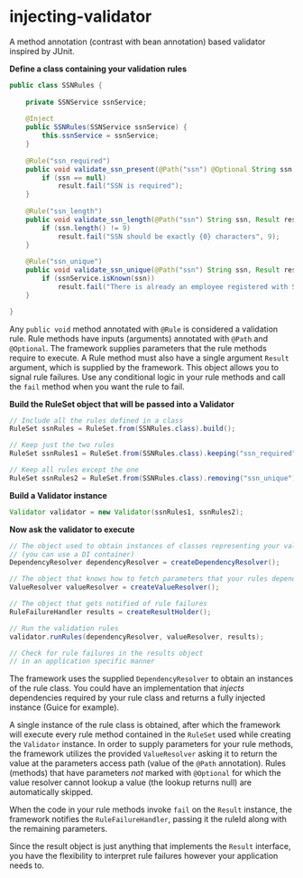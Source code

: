 injecting-validator
===================

A method annotation (contrast with bean annotation) based validator inspired by JUnit.


**Define a class containing your validation rules**

````java
public class SSNRules {
	
	private SSNService ssnService;
	
	@Inject
	public SSNRules(SSNService ssnService) {
		this.ssnService = ssnService;
	}
	
	@Rule("ssn_required")
	public void validate_ssn_present(@Path("ssn") @Optional String ssn, Result result) {
		if (ssn == null)
			result.fail("SSN is required");
	}
	
	@Rule("ssn_length")
	public void validate_ssn_length(@Path("ssn") String ssn, Result result) {
		if (ssn.length() != 9)
			result.fail("SSN should be exactly {0} characters", 9);
	}
	
	@Rule("ssn_unique")
	public void validate_ssn_unique(@Path("ssn") String ssn, Result result) {
		if (ssnService.isKnown(ssn))
			result.fail("There is already an employee registered with SSN {0}", ssn);
	}

}
````

Any `public void` method annotated with `@Rule` is considered a validation rule. Rule methods have
inputs (arguments) annotated with `@Path` and `@Optional`. The framework supplies parameters that
the rule methods require to execute. A Rule method must also have a single argument `Result`
argument, which is supplied by the framework. This object allows you to signal rule failures.  Use
any conditional logic in your rule methods and call the `fail` method when you want the rule to
fail.


**Build the RuleSet object that will be passed into a Validator**

````java
// Include all the rules defined in a class
RuleSet ssnRules = RuleSet.from(SSNRules.class).build();

// Keep just the two rules
RuleSet ssnRules1 = RuleSet.from(SSNRules.class).keeping("ssn_required", "ssn_length").build();

// Keep all rules except the one
RuleSet ssnRules2 = RuleSet.from(SSNRules.class).removing("ssn_unique").build();
````


**Build a Validator instance**

````java
Validator validator = new Validator(ssnRules1, ssnRules2);
````


**Now ask the validator to execute**

````java
// The object used to obtain instances of classes representing your validation rules
// (you can use a DI container)
DependencyResolver dependencyResolver = createDependencyResolver();

// The object that knows how to fetch parameters that your rules depend on
ValueResolver valueResolver = createValueResolver();

// The object that gets notified of rule failures
RuleFailureHandler results = createResultHolder();

// Run the validation rules
validator.runRules(dependencyResolver, valueResolver, results);

// Check for rule failures in the results object
// in an application specific manner
````

The framework uses the supplied `DependencyResolver` to obtain an instances of the rule class. You
could have an implementation that *injects* dependencies required by your rule class and returns a
fully injected instance (Guice for example).

A single instance of the rule class is obtained, after which the framework will execute every rule
method contained in the `RuleSet` used while creating the `Validator` instance. In order to supply
parameters for your rule methods, the framework utilizes the provided `ValueResolver` asking it to
return the value at the parameters access path (value of the `@Path` annotation).  Rules (methods) 
that have parameters *not* marked with `@Optional` for which the value resolver cannot lookup a value 
(the lookup returns null) are automatically skipped.

When the code in your rule methods invoke `fail` on the `Result` instance, the framework notifies
the `RuleFailureHandler`, passing it the ruleId along with the remaining parameters.

Since the result object is just anything that implements the `Result` interface, you have the 
flexibility to interpret rule failures however your application needs to.
